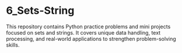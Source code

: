 # 6_Sets-String
This repository contains Python practice problems and mini projects focused on sets and strings.   It covers unique data handling, text processing, and real-world applications to strengthen problem-solving skills.

